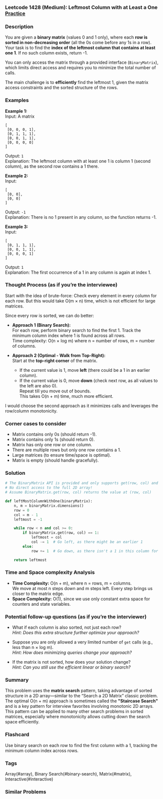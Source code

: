 ### Leetcode 1428 (Medium): Leftmost Column with at Least a One [Practice](https://leetcode.com/problems/leftmost-column-with-at-least-a-one)

### Description  
You are given a **binary matrix** (values 0 and 1 only), where each **row is sorted in non-decreasing order** (all the 0s come before any 1s in a row). Your task is to find the **index of the leftmost column that contains at least one 1**. If no such column exists, return -1.

You can only access the matrix through a provided interface (`BinaryMatrix`), which limits direct access and requires you to minimize the total number of calls. 

The main challenge is to **efficiently** find the leftmost 1, given the matrix access constraints and the sorted structure of the rows.

### Examples  

**Example 1:**  
Input: A matrix  
```
[
 [0, 0, 0, 1],
 [0, 1, 1, 1],
 [0, 0, 1, 1],
 [0, 0, 0, 0]
]
```
Output: `1`  
Explanation: The leftmost column with at least one 1 is column 1 (second column), as the second row contains a 1 there.

**Example 2:**  
Input:  
```
[
 [0, 0],
 [0, 0]
]
```
Output: `-1`  
Explanation: There is no 1 present in any column, so the function returns -1.

**Example 3:**  
Input:  
```
[
 [0, 1, 1, 1],
 [0, 0, 1, 1],
 [0, 0, 0, 1]
]
```
Output: `1`  
Explanation: The first occurrence of a 1 in any column is again at index 1.

### Thought Process (as if you’re the interviewee)  
Start with the idea of brute-force: Check every element in every column for each row. But this would take O(m × n) time, which is not efficient for large matrices.

Since every row is sorted, we can do better:

- **Approach 1 (Binary Search):**  
  For each row, perform binary search to find the first 1. Track the minimum column index where 1 is found across all rows.  
  Time complexity: O(n × log m) where n = number of rows, m = number of columns.

- **Approach 2 (Optimal - Walk from Top-Right):**  
  Start at the **top-right corner** of the matrix.  
  - If the current value is 1, move **left** (there could be a 1 in an earlier column).  
  - If the current value is 0, move **down** (check next row, as all values to the left are also 0).  
  Repeat till you move out of bounds.  
  This takes O(n + m) time, much more efficient.

I would choose the second approach as it minimizes calls and leverages the row/column monotonicity.

### Corner cases to consider  
- Matrix contains only 0s (should return -1).
- Matrix contains only 1s (should return 0).
- Matrix has only one row or one column.
- There are multiple rows but only one row contains a 1.
- Large matrices (to ensure time/space is optimal).
- Matrix is empty (should handle gracefully).

### Solution

```python
# The BinaryMatrix API is provided and only supports get(row, col) and dimensions() methods.
# No direct access to the full 2D array!
# Assume BinaryMatrix.get(row, col) returns the value at (row, col)

def leftMostColumnWithOne(binaryMatrix):
    n, m = binaryMatrix.dimensions()
    row = 0
    col = m - 1
    leftmost = -1

    while row < n and col >= 0:
        if binaryMatrix.get(row, col) == 1:
            leftmost = col
            col -= 1  # Go left, as there might be an earlier 1
        else:
            row += 1  # Go down, as there isn't a 1 in this column for this row

    return leftmost
```

### Time and Space complexity Analysis  

- **Time Complexity:** O(n + m), where n = rows, m = columns.  
  We move at most n steps down and m steps left. Every step brings us closer to the matrix edge.
- **Space Complexity:** O(1), since we use only constant extra space for counters and state variables.

### Potential follow-up questions (as if you’re the interviewer)  

- What if each column is also sorted, not just each row?  
  *Hint: Does this extra structure further optimize your approach?*

- Suppose you are only allowed a very limited number of `get` calls (e.g., less than n × log m).  
  *Hint: How does minimizing queries change your approach?*

- If the matrix is not sorted, how does your solution change?  
  *Hint: Can you still use the efficient linear or binary search?*

### Summary
This problem uses the **matrix search** pattern, taking advantage of sorted structure in a 2D array—similar to the “Search a 2D Matrix” classic problem. The optimal O(n + m) approach is sometimes called the **"Staircase Search"** and is a key pattern for interview favorites involving monotonic 2D arrays. This pattern can be applied to many other search problems in sorted matrices, especially where monotonicity allows cutting down the search space efficiently.


### Flashcard
Use binary search on each row to find the first column with a 1, tracking the minimum column index across rows.

### Tags
Array(#array), Binary Search(#binary-search), Matrix(#matrix), Interactive(#interactive)

### Similar Problems
